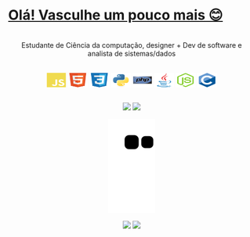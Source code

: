 <a href="https://github.com/lordevan">
    <h1>Olá! Vasculhe um pouco mais 😊</h1>
  </a>

<div align="center">
  <p align="center">
    <br/>
    Estudante de Ciência da computação, designer + Dev de software e analista de sistemas/dados
      <br><br>
  <div style="display: inline_block">
    <img align="center" alt="Elli-Js" height="30" width="40" src="https://raw.githubusercontent.com/devicons/devicon/master/icons/javascript/javascript-plain.svg">
    <img align="center" alt="Elli-HTML" height="30" width="40" src="https://raw.githubusercontent.com/devicons/devicon/master/icons/html5/html5-original.svg">
    <img align="center" alt="Elli-CSS" height="30" width="40" src="https://raw.githubusercontent.com/devicons/devicon/master/icons/css3/css3-original.svg">
    <img align="center" alt="Elli-Python" height="30" width="40" src="https://raw.githubusercontent.com/devicons/devicon/master/icons/python/python-original.svg">
    <img align="center" alt="Elli-Php" height="30" width="40" src="https://raw.githubusercontent.com/devicons/devicon/master/icons/php/php-original.svg">
    <img align="center" alt="Elli-Java" height="30" width="40" src="https://raw.githubusercontent.com/devicons/devicon/master/icons/java/java-original.svg">
    <img align="center" alt="Elli-NodeJs" height="30" width="40" src="https://raw.githubusercontent.com/devicons/devicon/master/icons/nodejs/nodejs-original.svg">
    <img align="center" alt="Elli-C" height="30" width="40" src="https://raw.githubusercontent.com/devicons/devicon/master/icons/c/c-original.svg">
  </div>
  </p>
  <br>
  
  <div style="display: inline_block">
  <img 
       height="140em" 
       src="https://github-readme-stats.vercel.app/api?username=lordevan&show_icons=true&layout=compact&theme=radical&hide_border=true&custom_title=Pontuação&count_private=true"/>
    <img 
       height="140em" 
       src="https://github-readme-stats.vercel.app/api/top-langs/?username=lordevan&layout=compact&theme=radical&hide_border=true&custom_title=Rank%20de%20linguagens&count_private=true"/>
  </div>
  
  ![Snake animation](https://github.com/rafaballerini/rafaballerini/blob/output/github-contribution-grid-snake.svg)
  
  <div style="display: inline_block">
    <a href = "mailto:alberini124@hotmail.com"><img src="https://img.shields.io/badge/-Gmail-%23333?style=for-the-badge&logo=gmail&logoColor=white" target="_blank"></a>
    <a href="https://www.linkedin.com/in/elli-alberini-12b944204/" target="_blank"><img src="https://img.shields.io/badge/-LinkedIn-%230077B5?style=for-the-badge&logo=linkedin&logoColor=white" target="_blank"></a>
  </div>
  
</div>
<br>
